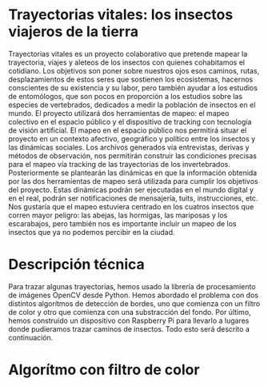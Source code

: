 # Trayectorias vitales: los insectos viajeros de la tierra
Trayectorias vitales es un proyecto colaborativo que pretende mapear la trayectoria, viajes y aleteos de los insectos con quienes cohabitamos el cotidiano. Los objetivos son poner sobre nuestros ojos esos caminos, rutas, desplazamientos de estos seres que sostienen los ecosistemas, hacernos conscientes de su existencia y su labor, pero también ayudar a los estudios de entomólogos, que son pocos en proporción a los estudios sobre las especies de vertebrados, dedicados a medir la población de insectos en el mundo. 
El proyecto utilizará dos herramientas de mapeo: el mapeo colectivo en el espacio público y el dispositivo de tracking con tecnología de visión artificial. El mapeo en el espacio público nos permitirá situar el proyecto en un contexto afectivo, geográfico y político entre los insectos y las dinámicas sociales. Los archivos generados vía entrevistas, derivas y métodos de observación, nos permitirán construir las condiciones precisas para el mapeo vía tracking de las trayectorias de los invertebrados. Posteriormente se plantearán las dinámicas en que la información obtenida por las dos herramientas de mapeo será utilizada para cumplir los objetivos del proyecto. Estas dinámicas podrán ser ejecutadas en el mundo digital y en el real, podrán ser notificaciones de mensajería, tuits, instrucciones, etc.  
Nos gustaría que el mapeo estuviera centrado en los cuatros insectos que corren mayor peligro: las abejas, las hormigas, las mariposas y los escarabajos, pero también nos es importante incluir un mapeo de los insectos que ya no podemos percibir en la ciudad.  

# Descripción técnica

Para trazar algunas trayectorias, hemos usado la librería de procesamiento de imágenes OpenCV desde Python. Hemos abordado el problema con dos distintos algorítmos de detección de bordes, uno que comienza con un filtro de color y otro que comienza con una substracción del fondo. Por último, hemos construido un dispositivo con Raspberry Pi para llevarlo a lugares donde pudieramos trazar caminos de insectos. Todo esto será descrito a continuación.

# Algorítmo con filtro de color


